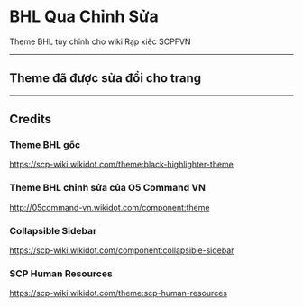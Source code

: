 # BHL Qua Chỉnh Sửa
Theme BHL tùy chỉnh cho wiki Rạp xiếc SCPFVN

---

## Theme đã được sửa đổi cho trang

---

## Credits

### Theme BHL gốc
https://scp-wiki.wikidot.com/theme:black-highlighter-theme

### Theme BHL chỉnh sửa của O5 Command VN
http://05command-vn.wikidot.com/component:theme

### Collapsible Sidebar
https://scp-wiki.wikidot.com/component:collapsible-sidebar

### SCP Human Resources
https://scp-wiki.wikidot.com/theme:scp-human-resources
